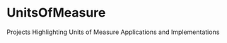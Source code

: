 UnitsOfMeasure
==============

Projects Highlighting Units of Measure Applications and Implementations
